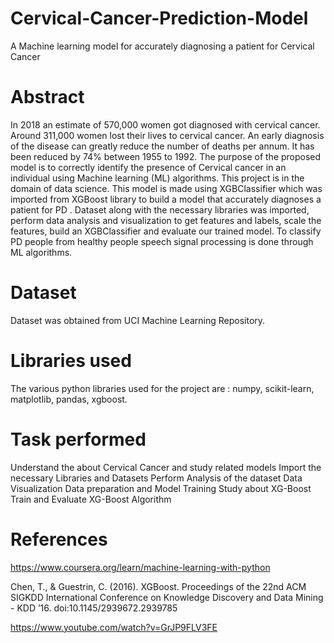 # Cervical-Cancer-Prediction-Model
A Machine learning model for accurately diagnosing a patient for Cervical Cancer

# Abstract

In 2018 an estimate of 570,000 women got diagnosed with cervical cancer. Around 311,000 women lost their lives to cervical cancer. An early diagnosis of the disease can greatly reduce the number of deaths per annum. It has been reduced by 74% between 1955 to 1992. The purpose of the proposed model is to correctly identify the presence of Cervical cancer in an individual using Machine learning (ML) algorithms. This project is in the domain of data science. This model is made using XGBClassifier which was imported from XGBoost library to build a model that accurately diagnoses a patient for PD . Dataset along with the necessary libraries was imported, perform data analysis and visualization to get  features and labels, scale the features, build an XGBClassifier and evaluate our trained model. To classify PD people from healthy people speech signal processing is done through ML algorithms.

# Dataset

Dataset was obtained from  UCI Machine Learning Repository.

# Libraries used

The various python libraries used for the project are : numpy, scikit-learn, matplotlib, pandas, xgboost.

# Task performed

Understand the about Cervical Cancer and study related models 
Import the necessary Libraries and Datasets
Perform Analysis of the dataset
Data Visualization
Data preparation and Model Training
Study about XG-Boost
Train and Evaluate XG-Boost Algorithm

# References

https://www.coursera.org/learn/machine-learning-with-python

Chen, T., & Guestrin, C. (2016). XGBoost. Proceedings of the 22nd ACM SIGKDD International Conference on Knowledge Discovery and Data Mining - KDD ’16. doi:10.1145/2939672.2939785 

https://www.youtube.com/watch?v=GrJP9FLV3FE
